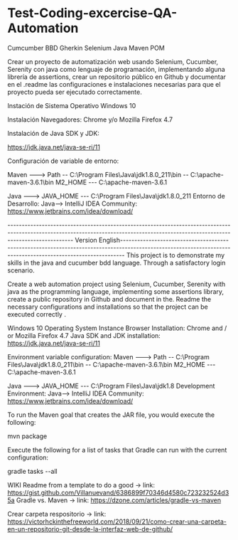# Test-Coding-excercise-QA-Automation
Cumcumber BBD Gherkin Selenium Java Maven POM

Crear un proyecto de automatización web usando Selenium, Cucumber, Serenity con java como lenguaje de programación, implementando alguna librería de assertions, crear un repositorio público en Github y documentar en el .readme las configuraciones e instalaciones necesarias para que el proyecto pueda ser ejecutado correctamente.

Instación de Sistema Operativo Windows 10

Instalación Navegadores: Chrome y/o Mozilla Firefox 4.7

Instalación de Java SDK y JDK:

https://jdk.java.net/java-se-ri/11

Configuración de variable de entorno:

Maven ---> Path -- C:\Program Files\Java\jdk1.8.0_211\bin  -- C:\apache-maven-3.6.1\bin 
                 M2_HOME --- C:\apache-maven-3.6.1 
               
Java ---> JAVA_HOME --- C:\Program Files\Java\jdk1.8.0_211 
Entorno de Desarrollo: Java--> IntelliJ IDEA Community: https://www.jetbrains.com/idea/download/

----------------------------------------------------------------------------------------------------------------------------------------------------------------------------------- Version English-------------------------------------------------------------------------------------------------------------------------------------------------------------
This project is to demonstrate my skills in the java and cucumber bdd language. Through a satisfactory login scenario.

Create a web automation project using Selenium, Cucumber, Serenity with java as the programming language, implementing some assertions library, create a public repository in Github and document in the. Readme the necessary configurations and installations so that the project can be executed correctly .

Windows 10 Operating System Instance Browser Installation: Chrome and / or Mozilla Firefox 4.7 Java SDK and JDK installation: https://jdk.java.net/java-se-ri/11

Environment variable configuration: Maven ---> Path -- C:\Program Files\Java\jdk1.8.0_211\bin -- C:\apache-maven-3.6.1\bin M2_HOME --- C:\apache-maven-3.6.1

Java ---> JAVA_HOME --- C:\Program Files\Java\jdk1.8 Development Environment: Java--> IntelliJ IDEA Community: https://www.jetbrains.com/idea/download/

To run the Maven goal that creates the JAR file, you would execute the following:

mvn package

Execute the following for a list of tasks that Gradle can run with the current configuration:

gradle tasks --all

WIKI Readme from a template to do a good -> link: https://gist.github.com/Villanuevand/6386899f70346d4580c723232524d35a Gradle vs. Maven -> link: https://dzone.com/articles/gradle-vs-maven

Crear carpeta respositorio -> link: https://victorhckinthefreeworld.com/2018/09/21/como-crear-una-carpeta-en-un-repositorio-git-desde-la-interfaz-web-de-github/
